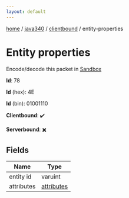 ```yaml
---
layout: default
---
```


[home](/)  /  [java340](/protocol/java340)  /  [clientbound](/protocol/java340/clientbound)  /  entity-properties

# Entity properties

Encode/decode this packet in [Sandbox](../../../sandbox/java340#clientbound.entity_properties)

**Id**: 78

**Id** (hex): 4E

**Id** (bin): 01001110

**Clientbound**: ✔️

**Serverbound**: ✖️

## Fields

Name | Type
---|---
entity id | varuint
attributes | [attributes](/protocol/java340/arrays)
